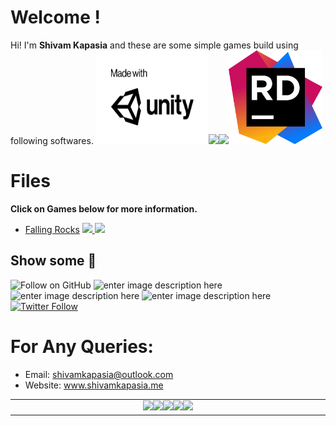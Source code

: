 # Welcome !

Hi! I'm **Shivam Kapasia** and these are some simple games build using following softwares.
<a target="_blank" href="https://www.linkedin.com/in/shivam-kapasia-8a485218a/"><img src="https://github.com/shivamkapasia0/Unity-Games/blob/master/etc/unity-mwu-black.png?raw=true" width="180" height="150"/></a><a target="_blank" href="https://www.linkedin.com/in/shivam-kapasia-8a485218a/"><img src="https://img.icons8.com/color/150/000000/blender-3d.png" width="150"/></a><a target="_blank" href="https://www.linkedin.com/in/shivam-kapasia-8a485218a/"><img src="https://img.icons8.com/color/158/000000/audacity.png" width="159"/></a><a target="_blank" href="https://www.linkedin.com/in/shivam-kapasia-8a485218a/"><img src="https://github.com/shivamkapasia0/Unity-Games/blob/master/etc/icon-rider.png?raw=true" width="150" height="150"/></a>



# Files

**Click on Games below for more information.**

 - [Falling Rocks](https://github.com/shivamkapasia0/Unity-Games/tree/master/Unity%20Games/Falling%20Rocks)
 <a href="https://github.com/shivamkapasia0/Unity-Games/tree/master/Builds/Falling%20Rocks%20Builds">![](https://img.shields.io/badge/Builds-.exe-brightgreen)
</a><a href="https://github.com/shivamkapasia0/Unity-Games/tree/master/Unity%20Games/Falling%20Rocks">![](https://img.shields.io/badge/Source-code-green)
</a>

## Show some  :blue_heart:

![Follow on GitHub](https://img.shields.io/github/followers/shivamkapasia0.svg?style=social) ![enter image description here](https://img.shields.io/github/forks/shivamkapasia0/Unity-Games?label=Fork&style=social)
![enter image description here](https://img.shields.io/github/stars/shivamkapasia0/Unity-Games?style=social)    	 ![enter image description here](https://img.shields.io/github/watchers/shivamkapasia0/Unity-Games?style=social)[![Twitter Follow](https://img.shields.io/twitter/follow/shivaay0o7.svg?label=Follow&style=social)](https://twitter.com/shivaay0o7)

# For Any Queries:
- Email: shivamkapasia@outlook.com
- Website: www.shivamkapasia.me

<table align="center"><tr><td align="center" width="9999">
<a target="_blank" href="https://www.linkedin.com/in/shivam-kapasia-8a485218a/">
<img src="https://img.icons8.com/color/48/000000/linkedin.png" width="40"/></a><a target="_blank" href="https://instagram.com/shivaay0o7"><img src="https://img.icons8.com/fluent/48/000000/instagram-new.png" width="40"/></a><a target="_blank" href="https://twitter.com/shivaay0o7"><img src="https://img.icons8.com/color/48/000000/twitter-squared.png" width="40"/></a><a target="_blank" href="http://shivamkapasia.me"><img src="https://img.icons8.com/color/48/000000/working-with-a-laptop.png" width="40"/></a><a target="_blank" href="mailto:shivamkapasia@outlook.com"><img src="https://img.icons8.com/fluent/48/000000/important-mail.png" width="40"/>
</a>
</td></tr></table>
